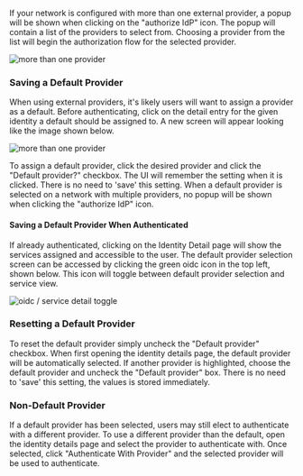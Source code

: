 If your network is configured with more than one external provider, a popup will be shown when clicking on
the "authorize IdP" icon. The popup will contain a list of the providers to select from. Choosing a provider from the
list will begin the authorization flow for the selected provider.

![more than one provider](/img/ext-jwt-signer/windows-more-than-one-provider.png)

### Saving a Default Provider

When using external providers, it's likely users will want to assign a provider as a default. Before
authenticating, click on the detail entry for the given identity a default should be assigned to. A new screen will
appear looking like the image shown below.

![more than one provider](/img/ext-jwt-signer/windows-provider-prefs.png)

To assign a default provider, click the desired provider and click the "Default provider?" checkbox. The UI will remember
the setting when it is clicked. There is no need to 'save' this setting. When a default provider is selected on a network
with multiple providers, no popup will be shown when clicking the "authorize IdP" icon.

#### Saving a Default Provider When Authenticated

If already authenticated, clicking on the Identity Detail page will show the services assigned and accessible to the user.
The default provider selection screen can be accessed by clicking the green oidc icon in the top left, shown below. This
icon will toggle between default provider selection and service view.

![oidc / service detail toggle](/img/ext-jwt-signer/windows-oidc-toggle.png)

### Resetting a Default Provider

To reset the default provider simply uncheck the "Default provider" checkbox. When first opening the identity details
page, the default provider will be automatically selected. If another provider is highlighted, choose the default provider
and uncheck the "Default provider" box. There is no need to 'save' this setting, the values is stored immediately.

### Non-Default Provider

If a default provider has been selected, users may still elect to authenticate with a different provider. To use a
different provider than the default, open the identity details page and select the provider to authenticate with. Once
selected, click "Authenticate With Provider" and the selected provider will be used to authenticate.
